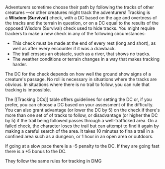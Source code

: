 Adventurers sometime choose their path by following the tracks of other creatures —or other creatures might track the adventurers! Tracking is a **Wisdom (Survival)** check, with a DC based on the age and overtness of the tracks and the terrain in question, or on a DC equal to the results of the opposed Wisdom (Survival) check used to hide tracks. You might require trackers to make a new check in any of the following circumstances:

- This check must be made at the end of every rest (long and short), as well as after every encounter if it was a drawback. 
- The trail crosses an obstacle, such as a river, that shows no tracks. 
- The weather conditions or terrain changes in a way that makes tracking harder. 

The DC for the check depends on how well the ground show signs of a creature's passage. No roll is necessary in situations where the tracks are obvious. In situations where there is no trail to follow, you can rule that tracking is impossible. 

The [[Tracking DCs]] table offers guidelines for setting the DC or, if you prefer, you can choose a DC based on your assessment of the difficulty. You can also grant advantage (or lower the DC by 5) on the check if there's more than one set of of tracks to follow, or disadvantage (or higher the DC by 5) if the trail being followed passes through a well-trafficked area. 
On a failed check, the character loses the trail but can attempt to find it again by making a careful search of the area. It takes 10 minutes to fina a trail in a confined area such as a dungeon, or 1 hour in an open area or outdoors. 

If going at a slow pace there is a -5 penalty to the DC. If they are going fast there is a +5 bonus to the DC.

They follow the same rules for tracking in DMG

